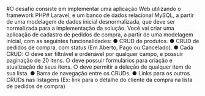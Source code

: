   
  #O desafio consiste em implementar uma aplicação Web utilizando o framework PHP#
Laravel, e um banco de dados relacional MySQL, a partir de uma modelagem de
dados inicial desnormalizada, que deve ser normalizada para a implementação da
solução.
Você vai criar uma aplicação de cadastro de pedidos de compra, a partir de uma
modelagem inicial, com as seguintes funcionalidades:
● CRUD de produtos.
● CRUD de pedidos de compra, com status (Em Aberto, Pago ou Cancelado).
● Cada CRUD:
○ deve ser filtrável e ordenável por qualquer campo, e possuir paginação
de 20 itens.
○ deve possuir formulários para criação e atualização de seus itens.
○ deve permitir a deleção de qualquer item de sua lista.
● Barra de navegação entre os CRUDs.
● Links para os outros CRUDs nas listagens (Ex: link para o detalhe do cliente
da compra na lista de pedidos de compra)
